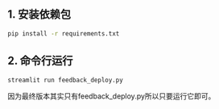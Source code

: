 ## 1. 安装依赖包

```bash
pip install -r requirements.txt
```

## 2. 命令行运行

```bash
streamlit run feedback_deploy.py
```

因为最终版本其实只有feedback_deploy.py所以只要运行它即可。